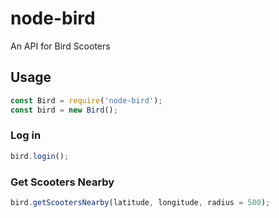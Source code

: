 # node-bird

An API for Bird Scooters

## Usage

```javascript
const Bird = require('node-bird');
const bird = new Bird();
```

### Log in

```javascript
bird.login();
```

### Get Scooters Nearby

```javascript
bird.getScootersNearby(latitude, longitude, radius = 500);
```